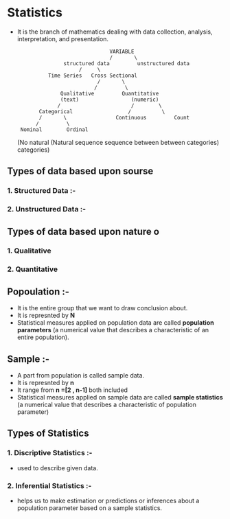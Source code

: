 # **Statistics**
- It is the branch of mathematics dealing with data collection, analysis, interpretation, and presentation.

                                    VARIABLE
                                    /       \
                     structured data         unstructured data
                          /     \
                Time Series   Cross Sectional
                                /       \       
                               /         \                                   
                    Qualitative         Quantitative
                    (text)                 (numeric)
                   /                       /        \ 
             Categorical                  /          \
             /       \                Continuous         Count
            /         \
       Nominal        Ordinal
     (No natural     (Natural
     sequence        sequence
     between         between
     categories)     categories)       

## **Types of data based upon sourse**
### 1. Structured Data :-
### 2. Unstructured Data :-

## **Types of data based upon nature**  o 
### 1. Qualitative
### 2. Quantitative

## Popoulation :- 
- It is the entire group that we want to draw conclusion about.
- It is represnted by **N**
- Statistical measures applied on population data are called **population parameters** (a numerical value that describes a characteristic of an entire population).

## Sample :-
- A part from population is called sample data.
- It is represnted by **n**
- It range from **n =[2 , n-1]** both included
- Statistical measures applied on sample data are called **sample statistics** (a numerical value that describes a characteristic of population parameter)

## **Types of Statistics**
### 1. Discriptive Statistics :-
- used to describe given data.

### 2. Inferential Statistics :-
- helps us to make estimation or predictions or inferences about a population parameter based on a sample statistics.
